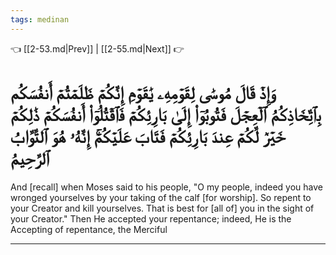 ```yaml
---
tags: medinan
---
```


👈 [[2-53.md|Prev]] | [[2-55.md|Next]] 👉

# وَإِذۡ قَالَ مُوسَىٰ لِقَوۡمِهِۦ يَٰقَوۡمِ إِنَّكُمۡ ظَلَمۡتُمۡ أَنفُسَكُم بِٱتِّخَاذِكُمُ ٱلۡعِجۡلَ فَتُوبُوٓاْ إِلَىٰ بَارِئِكُمۡ فَٱقۡتُلُوٓاْ أَنفُسَكُمۡ ذَٰلِكُمۡ خَيۡرٞ لَّكُمۡ عِندَ بَارِئِكُمۡ فَتَابَ عَلَيۡكُمۡۚ إِنَّهُۥ هُوَ ٱلتَّوَّابُ ٱلرَّحِيمُ

And [recall] when Moses said to his people, "O my people, indeed you have wronged yourselves by your taking of the calf [for worship]. So repent to your Creator and kill yourselves. That is best for [all of] you in the sight of your Creator." Then He accepted your repentance; indeed, He is the Accepting of repentance, the Merciful

---

